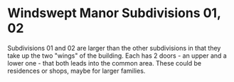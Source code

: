 # Windswept Manor Subdivisions 01, 02

Subdivisions 01 and 02 are larger than the other subdivisions in that they take up the two "wings" of the building. Each has 2 doors - an upper and a lower one - that both leads into the common area. These could be residences or shops, maybe for larger families.

